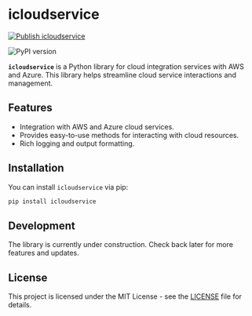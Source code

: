 # icloudservice
 [![Publish icloudservice](https://github.com/leonardogonzalolaura/workspace_icloudservice/actions/workflows/publish.yml/badge.svg)](https://github.com/leonardogonzalolaura/workspace_icloudservice/actions/workflows/publish.yml)
 
 ![PyPI version](https://img.shields.io/pypi/v/icloudservice.svg)


**`icloudservice`** is a Python library for cloud integration services with AWS and Azure. This library helps streamline cloud service interactions and management.

## Features

- Integration with AWS and Azure cloud services.
- Provides easy-to-use methods for interacting with cloud resources.
- Rich logging and output formatting.

## Installation

You can install `icloudservice` via pip:

```bash
pip install icloudservice
```


## Development

The library is currently under construction. Check back later for more features and updates.

## License

This project is licensed under the MIT License - see the [LICENSE](LICENSE) file for details.
